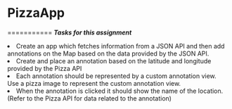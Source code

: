 # PizzaApp
===========
***Tasks for this assignment***

<li>Create an app which fetches information from a JSON API and then add annotations on the Map based on the data provided by the JSON API.</li>
<li>Create and place an annotation based on the latitude and longitude provided by the Pizza API</li>
<li>Each annotation should be represented by a custom annotation view. Use a pizza image to represent the custom annotation view.</li>
<li>When the annotation is clicked it should show the name of the location. (Refer to the Pizza API for data related to the annotation)</li>
